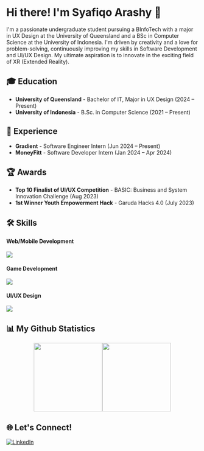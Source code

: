 # Hi there! I'm Syafiqo Arashy 👋

I'm a passionate undergraduate student pursuing a BInfoTech with a major in UX Design at the University of Queensland and a BSc in Computer Science at the University of Indonesia. I'm driven by creativity and a love for problem-solving, continuously improving my skills in Software Development and UI/UX Design. My ultimate aspiration is to innovate in the exciting field of XR (Extended Reality).

## 🎓 Education
- **University of Queensland** - Bachelor of IT, Major in UX Design (2024 – Present)
- **University of Indonesia** - B.Sc. in Computer Science (2021 – Present)

## 💼 Experience
- **Gradient** - Software Engineer Intern (Jun 2024 – Present)
- **MoneyFitt** - Software Developer Intern (Jan 2024 – Apr 2024)

## 🏆 Awards
- **Top 10 Finalist of UI/UX Competition** - BASIC: Business and System Innovation Challenge (Aug 2023)
- **1st Winner Youth Empowerment Hack** - Garuda Hacks 4.0 (July 2023)
  
## 🛠️ Skills
#### Web/Mobile Development
<div>
<img src="https://skillicons.dev/icons?i=ts,js,python,java,kotlin,html,css,spring,django,next,react,angular,postgres,tailwind,sass,threejs" />
</div>

#### Game Development
<div>
<img src="https://skillicons.dev/icons?i=cs,cpp,unity,unreal" />
</div>

#### UI/UX Design
<div>
<img src="https://skillicons.dev/icons?i=figma" />
</div>

## 📊 My Github Statistics
<div style="display: flex; justify-content: center; align-items: center;">
  <img height="180em" src="https://github-readme-stats-two-iota-28.vercel.app/api?username=syafiqoarashy&show_icons=true&include_all_commits=true&count_private=true&theme=transparent&border_radius=16&rank_icon=github"/>
  <img height="180em" src="https://github-readme-stats-two-iota-28.vercel.app/api/top-langs/?username=syafiqoarashy&layout=donut&theme=transparent&border_radius=16"/>
</div>


## 🌐 Let's Connect!
[![LinkedIn](https://skillicons.dev/icons?i=linkedin)](https://www.linkedin.com/in/syafiqo-arashy-octaviano)

<!--
<img height="180em" src="https://github-readme-stats.vercel.app/api/top-langs/?username=syafiqoarashy&layout=donut&theme=dark&langs_count=6&hide=html,powershell,batchfile" />
-->

